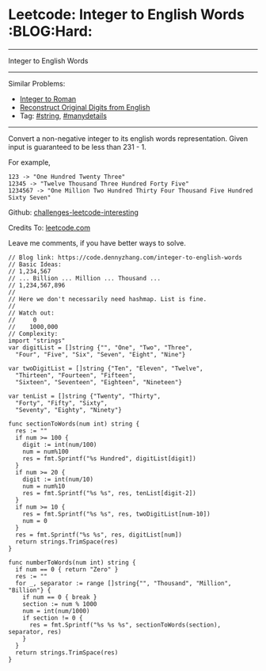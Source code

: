 # Leetcode: Integer to English Words     :BLOG:Hard:


---

Integer to English Words  

---

Similar Problems:  
-   [Integer to Roman](https://code.dennyzhang.com/integer-to-roman)
-   [Reconstruct Original Digits from English](https://code.dennyzhang.com/reconstruct-original-digits-from-english)
-   Tag: [#string](https://code.dennyzhang.com/tag/string), [#manydetails](https://code.dennyzhang.com/tag/manydetails)

---

Convert a non-negative integer to its english words representation. Given input is guaranteed to be less than 231 - 1.  

For example,  

    123 -> "One Hundred Twenty Three"
    12345 -> "Twelve Thousand Three Hundred Forty Five"
    1234567 -> "One Million Two Hundred Thirty Four Thousand Five Hundred Sixty Seven"

Github: [challenges-leetcode-interesting](https://github.com/DennyZhang/challenges-leetcode-interesting/tree/master/integer-to-english-words)  

Credits To: [leetcode.com](https://leetcode.com/problems/integer-to-english-words/description/)  

Leave me comments, if you have better ways to solve.  

    // Blog link: https://code.dennyzhang.com/integer-to-english-words
    // Basic Ideas:
    // 1,234,567
    // ... Billion ... Million ... Thousand ...
    // 1,234,567,896
    //
    // Here we don't necessarily need hashmap. List is fine.
    //
    // Watch out:
    //     0
    //    1000,000
    // Complexity:
    import "strings"
    var digitList = []string {"", "One", "Two", "Three",
      "Four", "Five", "Six", "Seven", "Eight", "Nine"}
    
    var twoDigitList = []string {"Ten", "Eleven", "Twelve",
      "Thirteen", "Fourteen", "Fifteen", 
      "Sixteen", "Seventeen", "Eighteen", "Nineteen"}
    
    var tenList = []string {"Twenty", "Thirty",
      "Forty", "Fifty", "Sixty",
      "Seventy", "Eighty", "Ninety"}
    
    func sectionToWords(num int) string {
      res := ""
      if num >= 100 {
        digit := int(num/100)
        num = num%100
        res = fmt.Sprintf("%s Hundred", digitList[digit])
      }
      if num >= 20 {
        digit := int(num/10)
        num = num%10
        res = fmt.Sprintf("%s %s", res, tenList[digit-2])
      }
      if num >= 10 {
        res = fmt.Sprintf("%s %s", res, twoDigitList[num-10])
        num = 0
      }
      res = fmt.Sprintf("%s %s", res, digitList[num])
      return strings.TrimSpace(res)
    }
    
    func numberToWords(num int) string {
      if num == 0 { return "Zero" }
      res := ""
      for _, separator := range []string{"", "Thousand", "Million", "Billion"} {
        if num == 0 { break }
        section := num % 1000
        num = int(num/1000)
        if section != 0 {
          res = fmt.Sprintf("%s %s %s", sectionToWords(section), separator, res)
        }
      }
      return strings.TrimSpace(res)
    }